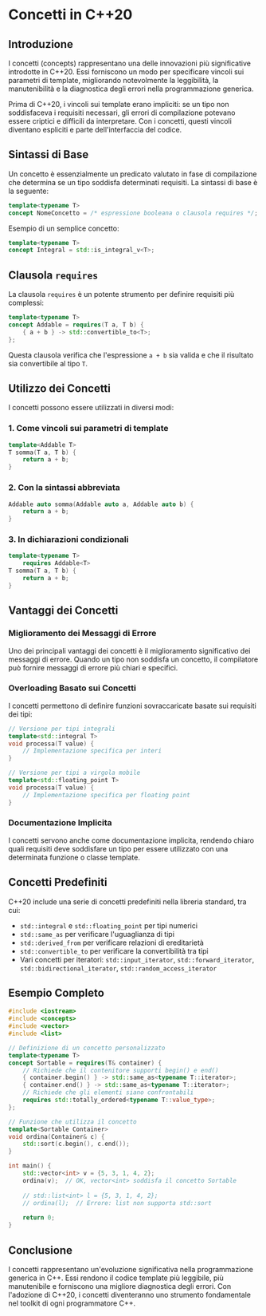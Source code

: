 # Concetti in C++20

## Introduzione

I concetti (concepts) rappresentano una delle innovazioni più significative introdotte in C++20. Essi forniscono un modo per specificare vincoli sui parametri di template, migliorando notevolmente la leggibilità, la manutenibilità e la diagnostica degli errori nella programmazione generica.

Prima di C++20, i vincoli sui template erano impliciti: se un tipo non soddisfaceva i requisiti necessari, gli errori di compilazione potevano essere criptici e difficili da interpretare. Con i concetti, questi vincoli diventano espliciti e parte dell'interfaccia del codice.

## Sintassi di Base

Un concetto è essenzialmente un predicato valutato in fase di compilazione che determina se un tipo soddisfa determinati requisiti. La sintassi di base è la seguente:

```cpp
template<typename T>
concept NomeConcetto = /* espressione booleana o clausola requires */;
```

Esempio di un semplice concetto:

```cpp
template<typename T>
concept Integral = std::is_integral_v<T>;
```

## Clausola `requires`

La clausola `requires` è un potente strumento per definire requisiti più complessi:

```cpp
template<typename T>
concept Addable = requires(T a, T b) {
    { a + b } -> std::convertible_to<T>;
};
```

Questa clausola verifica che l'espressione `a + b` sia valida e che il risultato sia convertibile al tipo `T`.

## Utilizzo dei Concetti

I concetti possono essere utilizzati in diversi modi:

### 1. Come vincoli sui parametri di template

```cpp
template<Addable T>
T somma(T a, T b) {
    return a + b;
}
```

### 2. Con la sintassi abbreviata

```cpp
Addable auto somma(Addable auto a, Addable auto b) {
    return a + b;
}
```

### 3. In dichiarazioni condizionali

```cpp
template<typename T>
    requires Addable<T>
T somma(T a, T b) {
    return a + b;
}
```

## Vantaggi dei Concetti

### Miglioramento dei Messaggi di Errore

Uno dei principali vantaggi dei concetti è il miglioramento significativo dei messaggi di errore. Quando un tipo non soddisfa un concetto, il compilatore può fornire messaggi di errore più chiari e specifici.

### Overloading Basato sui Concetti

I concetti permettono di definire funzioni sovraccaricate basate sui requisiti dei tipi:

```cpp
// Versione per tipi integrali
template<std::integral T>
void processa(T value) {
    // Implementazione specifica per interi
}

// Versione per tipi a virgola mobile
template<std::floating_point T>
void processa(T value) {
    // Implementazione specifica per floating point
}
```

### Documentazione Implicita

I concetti servono anche come documentazione implicita, rendendo chiaro quali requisiti deve soddisfare un tipo per essere utilizzato con una determinata funzione o classe template.

## Concetti Predefiniti

C++20 include una serie di concetti predefiniti nella libreria standard, tra cui:

- `std::integral` e `std::floating_point` per tipi numerici
- `std::same_as` per verificare l'uguaglianza di tipi
- `std::derived_from` per verificare relazioni di ereditarietà
- `std::convertible_to` per verificare la convertibilità tra tipi
- Vari concetti per iteratori: `std::input_iterator`, `std::forward_iterator`, `std::bidirectional_iterator`, `std::random_access_iterator`

## Esempio Completo

```cpp
#include <iostream>
#include <concepts>
#include <vector>
#include <list>

// Definizione di un concetto personalizzato
template<typename T>
concept Sortable = requires(T& container) {
    // Richiede che il contenitore supporti begin() e end()
    { container.begin() } -> std::same_as<typename T::iterator>;
    { container.end() } -> std::same_as<typename T::iterator>;
    // Richiede che gli elementi siano confrontabili
    requires std::totally_ordered<typename T::value_type>;
};

// Funzione che utilizza il concetto
template<Sortable Container>
void ordina(Container& c) {
    std::sort(c.begin(), c.end());
}

int main() {
    std::vector<int> v = {5, 3, 1, 4, 2};
    ordina(v);  // OK, vector<int> soddisfa il concetto Sortable
    
    // std::list<int> l = {5, 3, 1, 4, 2};
    // ordina(l);  // Errore: list non supporta std::sort
    
    return 0;
}
```

## Conclusione

I concetti rappresentano un'evoluzione significativa nella programmazione generica in C++. Essi rendono il codice template più leggibile, più manutenibile e forniscono una migliore diagnostica degli errori. Con l'adozione di C++20, i concetti diventeranno uno strumento fondamentale nel toolkit di ogni programmatore C++.